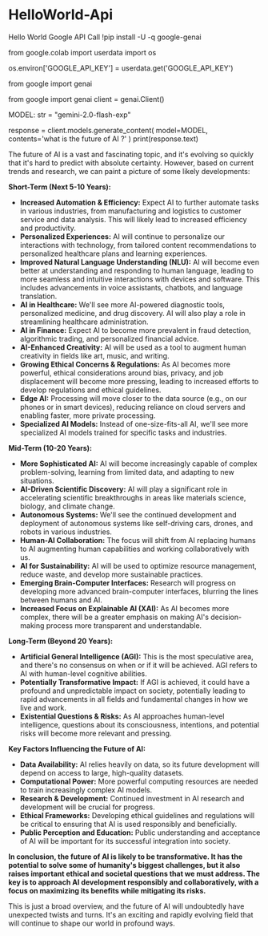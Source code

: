 # HelloWorld-Api
Hello World Google API Call
!pip install -U -q google-genai


from google.colab import userdata
import os

os.environ['GOOGLE_API_KEY'] = userdata.get('GOOGLE_API_KEY')


from google import genai

from google import genai
client = genai.Client()

MODEL: str = "gemini-2.0-flash-exp"

response = client.models.generate_content(
    model=MODEL, contents='what is the future of AI ?'
)
print(response.text)



The future of AI is a vast and fascinating topic, and it's evolving so quickly that it's hard to predict with absolute certainty. However, based on current trends and research, we can paint a picture of some likely developments:

**Short-Term (Next 5-10 Years):**

* **Increased Automation & Efficiency:** Expect AI to further automate tasks in various industries, from manufacturing and logistics to customer service and data analysis. This will likely lead to increased efficiency and productivity.
* **Personalized Experiences:** AI will continue to personalize our interactions with technology, from tailored content recommendations to personalized healthcare plans and learning experiences.
* **Improved Natural Language Understanding (NLU):** AI will become even better at understanding and responding to human language, leading to more seamless and intuitive interactions with devices and software. This includes advancements in voice assistants, chatbots, and language translation.
* **AI in Healthcare:** We'll see more AI-powered diagnostic tools, personalized medicine, and drug discovery. AI will also play a role in streamlining healthcare administration.
* **AI in Finance:** Expect AI to become more prevalent in fraud detection, algorithmic trading, and personalized financial advice.
* **AI-Enhanced Creativity:** AI will be used as a tool to augment human creativity in fields like art, music, and writing.
* **Growing Ethical Concerns & Regulations:** As AI becomes more powerful, ethical considerations around bias, privacy, and job displacement will become more pressing, leading to increased efforts to develop regulations and ethical guidelines.
* **Edge AI:** Processing will move closer to the data source (e.g., on our phones or in smart devices), reducing reliance on cloud servers and enabling faster, more private processing.
* **Specialized AI Models:** Instead of one-size-fits-all AI, we'll see more specialized AI models trained for specific tasks and industries.

**Mid-Term (10-20 Years):**

* **More Sophisticated AI:** AI will become increasingly capable of complex problem-solving, learning from limited data, and adapting to new situations.
* **AI-Driven Scientific Discovery:** AI will play a significant role in accelerating scientific breakthroughs in areas like materials science, biology, and climate change.
* **Autonomous Systems:** We'll see the continued development and deployment of autonomous systems like self-driving cars, drones, and robots in various industries.
* **Human-AI Collaboration:** The focus will shift from AI replacing humans to AI augmenting human capabilities and working collaboratively with us.
* **AI for Sustainability:** AI will be used to optimize resource management, reduce waste, and develop more sustainable practices.
* **Emerging Brain-Computer Interfaces:** Research will progress on developing more advanced brain-computer interfaces, blurring the lines between humans and AI.
* **Increased Focus on Explainable AI (XAI):** As AI becomes more complex, there will be a greater emphasis on making AI's decision-making process more transparent and understandable.

**Long-Term (Beyond 20 Years):**

* **Artificial General Intelligence (AGI):** This is the most speculative area, and there's no consensus on when or if it will be achieved. AGI refers to AI with human-level cognitive abilities.
* **Potentially Transformative Impact:** If AGI is achieved, it could have a profound and unpredictable impact on society, potentially leading to rapid advancements in all fields and fundamental changes in how we live and work.
* **Existential Questions & Risks:** As AI approaches human-level intelligence, questions about its consciousness, intentions, and potential risks will become more relevant and pressing.

**Key Factors Influencing the Future of AI:**

* **Data Availability:** AI relies heavily on data, so its future development will depend on access to large, high-quality datasets.
* **Computational Power:** More powerful computing resources are needed to train increasingly complex AI models.
* **Research & Development:** Continued investment in AI research and development will be crucial for progress.
* **Ethical Frameworks:** Developing ethical guidelines and regulations will be critical to ensuring that AI is used responsibly and beneficially.
* **Public Perception and Education:** Public understanding and acceptance of AI will be important for its successful integration into society.

**In conclusion, the future of AI is likely to be transformative. It has the potential to solve some of humanity's biggest challenges, but it also raises important ethical and societal questions that we must address. The key is to approach AI development responsibly and collaboratively, with a focus on maximizing its benefits while mitigating its risks.**

This is just a broad overview, and the future of AI will undoubtedly have unexpected twists and turns. It's an exciting and rapidly evolving field that will continue to shape our world in profound ways.

